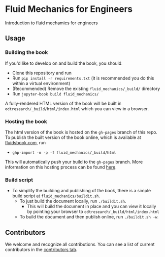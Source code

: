 # Fluid Mechanics for Engineers

Introduction to fluid mechamics for engineers

## Usage

### Building the book

If you'd like to develop on and build the book, you should:

- Clone this repository and run
- Run `pip install -r requirements.txt` (it is recommended you do this within a virtual environment)
- (Recommended) Remove the existing `fluid_mechanics/_build/` directory
- Run `jupyter-book build fluid_mechanics/`

A fully-rendered HTML version of the book will be built in `odtresearch/_build/html/index.html` which you can view in a browser.

### Hosting the book

The html version of the book is hosted on the `gh-pages` branch of this repo. To publish the built version of the book online, which is available at [fluidsbook.com](https://fluidsbook.com), run
- `ghp-import -n -p -f fluid_mechanics/_build/html`

This will automatically push your build to the `gh-pages` branch. More information on this hosting process can be found [here](https://jupyterbook.org/publish/gh-pages.html#manually-host-your-book-with-github-pages).

### Build script
- To simplify the building and publishing of the book, there is a simple build script at `fluid_mechanics/buildit.sh`.
    - To just build the document locally, run `./buildit.sh`.
        - This will build the document in place and you can view it locally by pointing your browser to `odtresearch/_build/html/index.html`
    - To build the document and then publish online, run `./buildit.sh -w`.

## Contributors

We welcome and recognize all contributions. You can see a list of current contributors in the [contributors tab](https://github.com/byu-books/fluid_mechanics/graphs/contributors).
